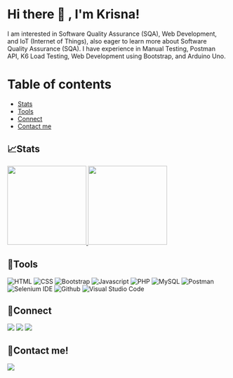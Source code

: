 <!--
**Ansirk-G/Ansirk-G** is a ✨ _special_ ✨ repository because its `README.md` (this file) appears on your GitHub profile.

Here are some ideas to get you started:

- 🔭 I’m currently working on ...
- 🌱 I’m currently learning ...
- 👯 I’m looking to collaborate on ...
- 🤔 I’m looking for help with ...
- 💬 Ask me about ...
- 📫 How to reach me: ...
- 😄 Pronouns: ...
- ⚡ Fun fact: ...
- ### Hi there 👋
-->

# Hi there 👋 , I'm Krisna!
I am interested in Software Quality Assurance (SQA), Web Development, and IoT (Internet of Things), also eager to learn more about Software Quality Assurance (SQA). I have experience in Manual Testing, Postman API, K6 Load Testing, Web Development using Bootstrap, and Arduino Uno.

# Table of contents
   * [Stats](#stats)
   * [Tools](#tools)
   * [Connect](#connect)
   * [Contact me](#contact-me)

## 📈Stats
<p align="left">
<a href="https://github.com/indrabayusu">
  <img height="180em" src="https://github-readme-stats-eight-theta.vercel.app/api?username=Ansirk-G&show_icons=true&theme=algolia&include_all_commits=true&count_private=true"/>
  <img height="180em" src="https://github-readme-stats-eight-theta.vercel.app/api/top-langs/?username=Ansirk-G&layout=compact&langs_count=8&theme=algolia"/>
</a>
</p>

## 🔨Tools
![HTML](https://img.shields.io/badge/-HTML5-181717?style=for-the-badge&logo=html5)
![CSS](https://img.shields.io/badge/-CSS3-181717?style=for-the-badge&logo=css3)
![Bootstrap](https://img.shields.io/badge/-Bootstrap-181717?style=for-the-badge&logo=bootstrap)
![Javascript](https://img.shields.io/badge/-Javascript-181717?style=for-the-badge&logo=javascript)
![PHP](https://img.shields.io/badge/-PHP-181717?style=for-the-badge&logo=php)
![MySQL](https://img.shields.io/badge/-NySQL-181717?style=for-the-badge&logo=mysql)
![Postman](https://img.shields.io/badge/-Postman-181717?style=for-the-badge&logo=postman)
![Selenium IDE](https://img.shields.io/badge/-Selenium-181717?style=for-the-badge&logo=selenium)
![Github](https://img.shields.io/badge/GitHub-181717?style=for-the-badge&logo=github&logoColor=100000)
![Visual Studio Code](https://img.shields.io/badge/Visual%20Studio%20Code-181717.svg?style=for-the-badge&logo=visual-studio-code&logoColor=0078d7)

## 🔗Connect
<p>
    <a href="www.linkedin.com/in/ansirk-pangestu" target="_blank"><img src="https://img.shields.io/badge/-LinkedIn-181717?style=for-the-badge&logo=linkedin&logoColor=white" /></a>
    <a href="https://www.instagram.com/a_nsirk/" target="_blank"><img src="https://img.shields.io/badge/-Instagram-181717?style=for-the-badge&logo=instagram&logoColor=E4405F" /></a>
    <a href="https://bit.ly/Portfolio-ansirk" target="_blank"><img src="https://img.shields.io/badge/-My%20Portfolio%20Website-181717?style=for-the-badge&logo=netlify&logoColor=00C7B7" /></a>
</p>


## 📝Contact me!
<p>
    <a href="mailto:krisnajipangestu99@gmail.com" target="_blank"><img src="https://img.shields.io/badge/-Gmail-181717?style=for-the-badge&logo=gmail" /></a>
</p>
